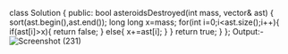 class Solution {
public:
    bool asteroidsDestroyed(int mass, vector<int>& ast) {
        sort(ast.begin(),ast.end());
        long long x=mass;
        for(int i=0;i<ast.size();i++){
            if(ast[i]>x){
                return false;
            }
            else{
                x+=ast[i];
            }
        }
        return true;
    }
};
Output:-
![Screenshot (231)](https://user-images.githubusercontent.com/87906280/197376058-3aeb93fe-8313-45cb-b67b-6d99a3570d75.png)
